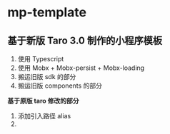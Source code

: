 # mp-template

## 基于新版 Taro 3.0 制作的小程序模板

1. 使用 Typescript
2. 使用 Mobx + Mobx-persist + Mobx-loading
3. 搬运旧版 sdk 的部分
4. 搬运旧版 components 的部分

**基于原版 taro 修改的部分**

1. 添加引入路径 alias
2. 
